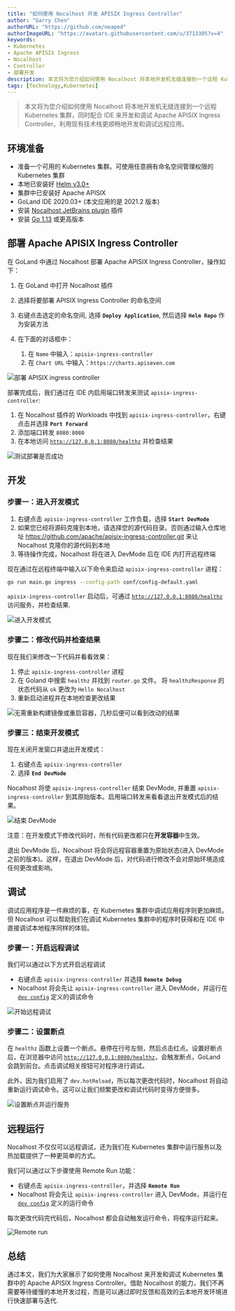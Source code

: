 ```yaml
---
title: "如何使用 Nocalhost 开发 APISIX Ingress Controller"
author: "Garry Chen"
authorURL: "https://github.com/neaped"
authorImageURL: "https://avatars.githubusercontent.com/u/3713305?v=4"
keywords: 
- Kubernetes
- Apache APISIX Ingress
- Nocalhost
- Controller
- 部署开发
description: 本文将为您介绍如何使用 Nocalhost 将本地开发机无缝连接到一个远程 Kubernetes 集群，同时配合 IDE 来开发和调试 Apache APISIX Ingress Controller。利用现有技术栈更顺畅地开发和调试远程应用。
tags: [Technology,Kubernetes]
---
```


> 本文将为您介绍如何使用 Nocalhost 将本地开发机无缝连接到一个远程 Kubernetes 集群，同时配合 IDE 来开发和调试 Apache APISIX Ingress Controller。利用现有技术栈更顺畅地开发和调试远程应用。

<!--truncate-->

## 环境准备

- 准备一个可用的 Kubernetes 集群。可使用任意拥有命名空间管理权限的 Kubernetes 集群
- 本地已安装好 [Helm v3.0+](https://helm.sh)
- 集群中已安装好 Apache APISIX
- GoLand IDE 2020.03+ (本文应用的是 2021.2 版本)
- 安装 [Nocalhost JetBrains plugin](https://nocalhost.dev/zh-CN/docs/installation#install-jetbrains-plugin) 插件
- 安装 [Go 1.13](https://golang.org/dl/) 或更高版本

## 部署 Apache APISIX Ingress Controller

在 GoLand 中通过 Nocalhost 部署 Apache APISIX Ingress Controller，操作如下：

1. 在 GoLand 中打开 Nocalhost 插件
2. 选择将要部署 APISIX Ingress Controller 的命名空间
3. 右键点击选定的命名空间, 选择 **`Deploy Application`**, 然后选择 **`Helm Repo`** 作为安装方法
4. 在下面的对话框中：

    1. 在 `Name` 中输入：`apisix-ingress-controller`
    2. 在 `Chart URL` 中输入：`https://charts.apiseven.com`

![部署 APISIX ingress controller](https://static.apiseven.com/202108/1637131316244-f1a58c88-8628-4918-a4c4-1ad287742fd0.gif)

部署完成后，我们通过在 IDE 内启用端口转发来测试 `apisix-ingress-controller`:

1. 在 Nocalhost 插件的 Workloads 中找到 `apisix-ingress-controller`，右键点击并选择 **`Port Forward`**
2. 添加端口转发 `8080:8080`
3. 在本地访问 [`http://127.0.0.1:8080/healthz`](http://127.0.0.1:8080/healthz) 并检查结果

![测试部署是否成功](https://static.apiseven.com/202108/1637131450462-842c3baf-b7a4-4598-be0b-27486bf1cf28.gif)

## 开发

### 步骤一：进入开发模式

1. 右键点击 `apisix-ingress-controller` 工作负载，选择 **`Start DevMode`**
2. 如果您已经将源码克隆到本地，请选择您的源代码目录。否则通过输入仓库地址 https://github.com/apache/apisix-ingress-controller.git 来让 Nocalhost 克隆你的源代码到本地
3. 等待操作完成，Nocalhost 将在进入 DevMode 后在 IDE 内打开远程终端

现在通过在远程终端中输入以下命令来启动 `apisix-ingress-controller` 进程：

```bash
go run main.go ingress --config-path conf/config-default.yaml
```

`apisix-ingress-controller` 启动后，可通过 [`http://127.0.0.1:8080/healthz`](http://127.0.0.1:8080/healthz) 访问服务，并检查结果.

![进入开发模式](https://static.apiseven.com/202108/1637131513751-b9184c10-4da3-4ab2-b403-56ae2360704a.gif)

### 步骤二：修改代码并检查结果

现在我们来修改一下代码并看看效果：

1. 停止 `apisix-ingress-controller` 进程
2. 在 Goland 中搜索 `healthz` 并找到 `router.go` 文件。 将 `healthzResponse` 的状态代码从 `ok` 更改为 `Hello Nocalhost`
3. 重新启动进程并在本地检查更改结果

![无需重新构建镜像或重启容器，几秒后便可以看到改动的结果](https://static.apiseven.com/202108/1637131699629-a0766f66-0faa-4bf8-9013-284e5f2bdd57.gif)

### 步骤三：结束开发模式

现在关闭开发窗口并退出开发模式：

1. 右键点击 `apisix-ingress-controller`
2. 选择 **`End DevMode`**

Nocalhost 将使 `apisix-ingress-controller` 结束 DevMode, 并重置 `apisix-ingress-controller` 到其原始版本。启用端口转发来看看退出开发模式后的结果。

![结束 DevMode](https://static.apiseven.com/202108/1637131766524-dba7b756-ae0b-42d1-8ff0-6ac14059ce11.gif)

注意：在开发模式下修改代码时，所有代码更改都只在**开发容器**中生效。

退出 DevMode 后，Nocalhost 将会将远程容器重置为原始状态(进入 DevMode 之前的版本)。这样，在退出 DevMode 后，对代码进行修改不会对原始环境造成任何更改或影响。

## 调试

调试应用程序是一件麻烦的事，在 Kubernetes 集群中调试应用程序则更加麻烦。但 Nocalhost 可以帮助我们在调试 Kubernetes 集群中的程序时获得和在 IDE 中直接调试本地程序同样的体验。

### 步骤一：开启远程调试

我们可以通过以下方式开启远程调试

- 右键点击 `apisix-ingress-controller` 并选择 **`Remote Debug`**
- Nocalhost 将会先让 `apisix-ingress-controller` 进入 DevMode，并运行在 [`dev config`](https://nocalhost.dev/zh-CN/docs/config/config-develop) 定义的调试命令

![开始远程调试](https://static.apiseven.com/202108/1637132327260-7bba1d81-cf70-4982-9a07-51cc379e6bea.gif)

### 步骤二：设置断点

在 `healthz` 函数上设置一个断点。悬停在行号左侧，然后点击红点。设置好断点后，在浏览器中访问 [`http://127.0.0.1:8080/healthz`](http://127.0.0.1:8080/healthz)，会触发断点，GoLand 会跳到前台。点击调试相关按钮可对程序进行调试。

此外，因为我们启用了 `dev.hotReload`，所以每次更改代码时，Nocalhost 将自动重新运行调试命令。这可以让我们频繁更改和调试代码时变得方便很多。

![设置断点并运行服务](https://static.apiseven.com/202108/1637132455552-86f44c0c-94d1-4ad9-a79d-0e2c6957d60b.gif)

## 远程运行

Nocalhost 不仅仅可以远程调试，还为我们在 Kubernetes 集群中运行服务以及热加载提供了一种更简单的方式。

我们可以通过以下步骤使用 Remote Run 功能：

- 右键点击 `apisix-ingress-controller`，并选择 **`Remote Run`**
- Nocalhost 将会先让 `apisix-ingress-controller` 进入 DevMode，并运行在 [`dev config`](https://nocalhost.dev/zh-CN/docs/config/config-develop) 定义的运行命令

每次更改代码完代码后，Nocalhost 都会自动触发运行命令，将程序运行起来。

![Remote run](https://static.apiseven.com/202108/1637133046432-84810667-c3ee-4d71-8a33-eb1833fd9ce2.gif)

## 总结

通过本文，我们为大家展示了如何使用 Nocalhost 来开发和调试 Kubernetes 集群中的 Apache APISIX Ingress Controller。借助 Nocalhost 的能力，我们不再需要等待缓慢的本地开发过程，而是可以通过即时反馈和高效的云本地开发环境进行快速部署与迭代.
